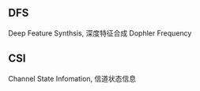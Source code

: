 ## DFS

Deep Feature Synthsis, 深度特征合成
Dophler Frequency 

## CSI

Channel State Infomation, 信道状态信息

